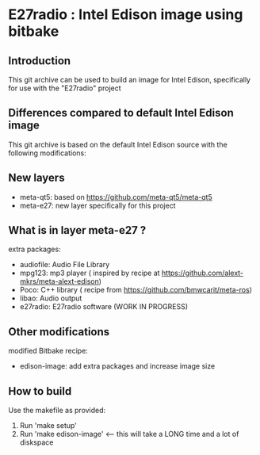 # E27radio : Intel Edison image using bitbake

## Introduction
This git archive can be used to build an image for Intel Edison, specifically for use with the "E27radio" project

## Differences compared to default Intel Edison image
This git archive is based on the default Intel Edison source with the following modifications:

## New layers
* meta-qt5: based on https://github.com/meta-qt5/meta-qt5
* meta-e27: new layer specifically for this project

## What is in layer meta-e27 ?

extra packages:
* audiofile: Audio File Library
* mpg123: mp3 player ( inspired by recipe at https://github.com/alext-mkrs/meta-alext-edison)
* Poco: C++ library  ( recipe from https://github.com/bmwcarit/meta-ros)
* libao: Audio output
* e27radio: E27radio software (WORK IN PROGRESS)

## Other modifications
modified Bitbake recipe:
* edison-image: add extra packages and increase image size

## How to build
Use the makefile as provided:

1. Run 'make setup'
2. Run 'make edison-image'  <-- this will take a LONG time and a lot of diskspace

